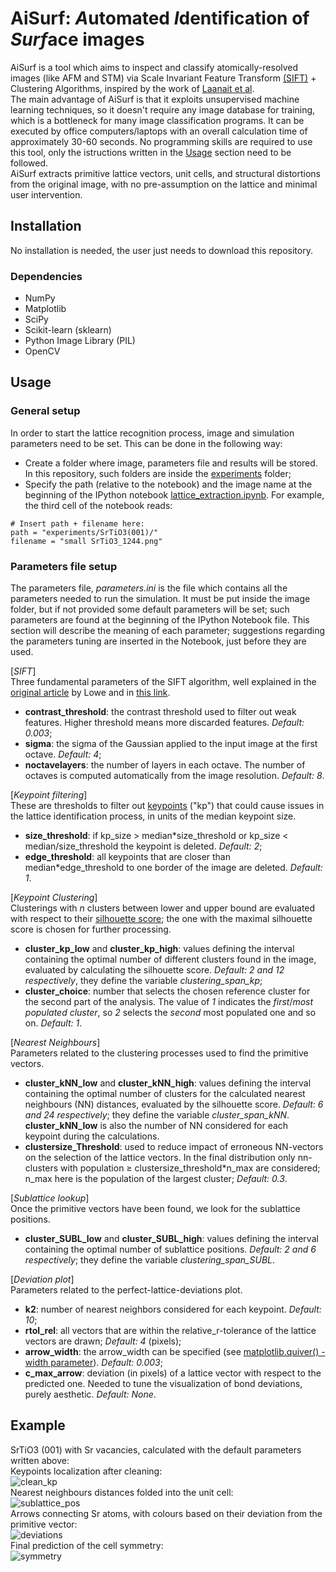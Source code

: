 # AiSurf: *A*utomated *I*dentification of *Surf*ace images

AiSurf is a tool which aims to inspect and classify atomically-resolved images (like AFM and STM) via Scale Invariant Feature Transform [(SIFT)](https://link.springer.com/article/10.1023/B:VISI.0000029664.99615.94) + Clustering Algorithms, inspired by the work of [Laanait et al](https://ascimaging.springeropen.com/articles/10.1186/s40679-016-0028-8). <br>
The main advantage of AiSurf is that it exploits unsupervised machine learning techniques, so it doesn't require any image database for training, which is a bottleneck for many image classification programs. It can be executed by office computers/laptops with an overall calculation time of approximately 30-60 seconds. No programming skills are required to use this tool, only the istructions written in the [Usage](#usage) section need to be followed. <br>
AiSurf extracts primitive lattice vectors, unit cells, and structural distortions from the original image, with no pre-assumption on the lattice and minimal user intervention.

## Installation
No installation is needed, the user just needs to download this repository.
### Dependencies
* NumPy
* Matplotlib
* SciPy
* Scikit-learn (sklearn)
* Python Image Library (PIL)
* OpenCV


## Usage
### General setup
In order to start the lattice recognition process, image and simulation parameters need to be set. This can be done in the following way:
* Create a folder where image, parameters file and results will be stored. In this repository, such folders are inside the [experiments](https://github.com/QuantumMaterialsModelling/Lattice-Symmetry-Recognition/tree/master/experiments) folder;
* Specify the path (relative to the notebook) and the image name at the beginning of the IPython notebook [lattice_extraction.ipynb](https://github.com/QuantumMaterialsModelling/Lattice-Symmetry-Recognition/blob/master/lattice_extraction.ipynb). For example, the third cell of the notebook reads: <br>
```
# Insert path + filename here:
path = "experiments/SrTiO3(001)/"
filename = "small SrTiO3_1244.png"
```
### Parameters file setup
The parameters file, *parameters.ini* is the file which contains all the parameters needed to run the simulation. It must be put inside the image folder, but if not provided some default parameters will be set; such parameters are found at the beginning of the IPython Notebook file. This section will describe the meaning of each parameter; suggestions regarding the parameters tuning are inserted in the Notebook, just before they are used.

[*SIFT*] <br>
Three fundamental parameters of the SIFT algorithm, well explained in the [original article](https://link.springer.com/article/10.1023/B:VISI.0000029664.99615.94) by Lowe and in [this link](https://docs.opencv.org/4.5.4/d7/d60/classcv_1_1SIFT.html).
- **contrast_threshold**: the contrast threshold used to filter out weak features. Higher threshold means more discarded features. *Default: 0.003*;
- **sigma**: the sigma of the Gaussian applied to the input image at the first octave. *Default: 4*;
- **noctavelayers**: the number of layers in each octave. The number of octaves is computed automatically from the image resolution. *Default: 8*.

[*Keypoint filtering*] <br>
These are thresholds to filter out [keypoints](https://paperswithcode.com/task/keypoint-detection) ("kp") that could cause issues in the lattice identification process, in units of the median keypoint size.
- **size_threshold**: if kp_size > median*size_threshold or kp_size < median/size_threshold the keypoint is deleted. *Default: 2*;
- **edge_threshold**: all keypoints that are closer than median\*edge_threshold to one border of the image are deleted. *Default: 1*.

[*Keypoint Clustering*] <br>
Clusterings with *n* clusters between lower and upper bound are evaluated with respect to their [silhouette score](https://towardsdatascience.com/silhouette-coefficient-validating-clustering-techniques-e976bb81d10c); the one with the maximal silhouette score is chosen for further processing.
- **cluster_kp_low** and **cluster_kp_high**: values defining the interval containing the optimal number of different clusters found in the image, evaluated by calculating the silhouette score. *Default: 2 and 12 respectively*, they define the variable *clustering_span_kp*;
- **cluster_choice**: number that selects the chosen reference cluster for the second part of the analysis. The value of *1* indicates the *first*/*most populated cluster*, so *2* selects the *second* most populated one and so on. *Default: 1*.

[*Nearest Neighbours*] <br>
Parameters related to the clustering processes used to find the primitive vectors.
- **cluster_kNN_low** and **cluster_kNN_high**: values defining the interval containing the optimal number of clusters for the calculated nearest neighbours (NN) distances, evaluated by the silhouette score. *Default: 6 and 24 respectively*; they define the variable *cluster_span_kNN*. <br>
**cluster_kNN_low** is also the number of NN considered for each keypoint during the calculations.
- **clustersize_Threshold**: used to reduce impact of erroneous NN-vectors on the selection of the lattice vectors. In the final distribution only nn-clusters with population ≥ clustersize_threshold\*n_max are considered; n_max here is the population of the largest cluster; *Default: 0.3*.

[*Sublattice lookup*] <br>
Once the primitive vectors have been found, we look for the sublattice positions.
- **cluster_SUBL_low** and **cluster_SUBL_high**: values defining the interval containing the optimal number of sublattice positions. *Default: 2 and 6 respectively*; they define the variable *clustering_span_SUBL*.

[*Deviation plot*] <br>
Parameters related to the perfect-lattice-deviations plot.
- **k2**: number of nearest neighbors considered for each keypoint. *Default: 10*;
- **rtol_rel**: all vectors that are within the relative_r-tolerance of the lattice vectors are drawn; *Default: 4* (pixels);
- **arrow_width**: the arrow_width can be specified (see [matplotlib.quiver() - width parameter](https://matplotlib.org/stable/api/_as_gen/matplotlib.pyplot.quiver.html)). *Default: 0.003*;
- **c_max_arrow**: deviation (in pixels) of a lattice vector with respect to the predicted one. Needed to tune the visualization of bond deviations, purely aesthetic. *Default: None*.




## Example
SrTiO3 (001) with Sr vacancies, calculated with the default parameters written above: <br>
Keypoints localization after cleaning: <br>
![clean_kp](https://github.com/QuantumMaterialsModelling/Lattice-Symmetry-Recognition/blob/master/experiments/SrTiO3(001)/example_cleankp.png)
<br> Nearest neighbours distances folded into the unit cell: <br>
![sublattice_pos](https://github.com/QuantumMaterialsModelling/Lattice-Symmetry-Recognition/blob/master/experiments/SrTiO3(001)/sublattice_positions.svg)
<br> Arrows connecting Sr atoms, with colours based on their deviation from the primitive vector: <br>
![deviations](https://github.com/QuantumMaterialsModelling/Lattice-Symmetry-Recognition/blob/master/experiments/SrTiO3(001)/deviations_1.svg)
<br> Final prediction of the cell symmetry: <br>
![symmetry](https://github.com/QuantumMaterialsModelling/Lattice-Symmetry-Recognition/blob/master/experiments/SrTiO3(001)/symmetry_cell_average.svg)
